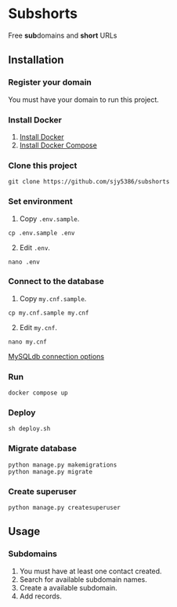 # Subshorts

Free **sub**domains and **short** URLs

## Installation

### Register your domain

You must have your domain to run this project.

### Install Docker

1. [Install Docker](https://docs.docker.com/engine/install/)
2. [Install Docker Compose](https://docs.docker.com/compose/install/)

### Clone this project

```shell
git clone https://github.com/sjy5386/subshorts
```

### Set environment

1. Copy `.env.sample`.

```shell
cp .env.sample .env
```

2. Edit `.env`.

```shell
nano .env
```

### Connect to the database

1. Copy `my.cnf.sample`.

```shell
cp my.cnf.sample my.cnf
```

2. Edit `my.cnf`.

```shell
nano my.cnf
```

[MySQLdb connection options](https://mysqlclient.readthedocs.io/user_guide.html#functions-and-attributes)

### Run

```shell
docker compose up
```

### Deploy

```shell
sh deploy.sh
```

### Migrate database

```shell
python manage.py makemigrations
python manage.py migrate
```

### Create superuser

```shell
python manage.py createsuperuser
```

## Usage

### Subdomains

1. You must have at least one contact created.
2. Search for available subdomain names.
3. Create a available subdomain.
4. Add records.
